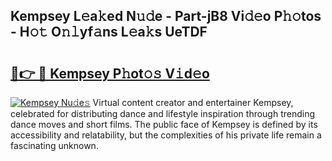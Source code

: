 ## Kempsey L𝚎a𝚔ed N𝚞𝚍e - Part-jB8 Vi𝚍𝚎o P𝚑𝚘tos - H𝚘𝚝 O𝚗𝚕yf𝚊ns L𝚎a𝚔s UeTDF

# <h2><a href="http://kf4mz73.oniu.top/?m=Kempsey">🔗👉 🔴 Kempsey P𝚑ot𝚘𝚜 V𝚒d𝚎o</a></h2>

[![Kempsey Nu𝚍e𝚜](https://i.imgur.com/0qMVB7G.gif)](http://kf4mz73.oniu.top/?m=Kempsey)
Virtual content creator and entertainer Kempsey, celebrated for distributing dance and lifestyle inspiration through trending dance moves and short films. The public face of Kempsey is defined by its accessibility and relatability, but the complexities of his private life remain a fascinating unknown.  
